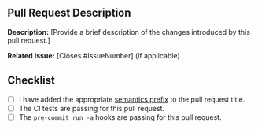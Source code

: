## Pull Request Description

**Description:**
[Provide a brief description of the changes introduced by this pull request.]

**Related Issue:**
[Closes #IssueNumber] (if applicable)

## Checklist

- [ ] I have added the appropriate [semantics prefix](#semantic-pull-requests) to the pull request title.
- [ ] The CI tests are passing for this pull request.
- [ ] The `pre-commit run -a` hooks are passing for this pull request.
